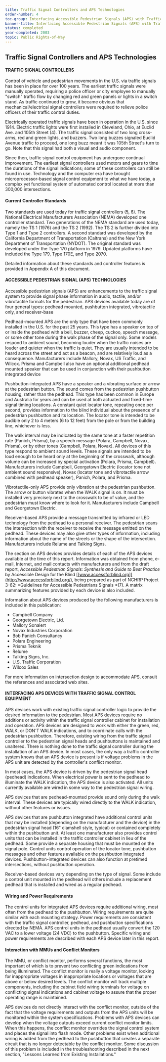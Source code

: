 ```yaml
---
title: Traffic Signal Controllers and APS Technologies
order-number: 4
toc-group: Interfacing Accessible Pedestrian Signals (APS) with Traffic Signal Control Equipment
banner-title: Interfacing Accessible Pedestrian Signals (APS) with Traffic Signal Control Equipment
status: completed
year-completed: 2003
topic: Public Rights-of-Way
---
```


## Traffic Signal Controllers and APS Technologies

#### TRAFFIC SIGNAL CONTROLLERS

Control of vehicle and pedestrian movements in the U.S. via traffic signals has been in place for over 100 years. The earliest traffic signals were manually operated, requiring a police officer or city employee to manually "switch" traffic flow by changing red and green panels or lights in a switch stand. As traffic continued to grow, it became obvious that mechanical/electrical signal controllers were required to relieve police officers of their traffic control duties.

Electrically operated traffic signals have been in operation in the U.S. since 1914. Electric traffic lights were first installed in Cleveland, Ohio, at Euclid Ave. and 105th Street (4). The traffic signal consisted of two long cross-arms, red and green lights, and buzzers. Two long buzzes signaled Euclid Avenue traffic to proceed, one long buzz meant it was 105th Street's turn to go. Note that this signal had both a visual and audio component.

Since then, traffic signal control equipment has undergone continual improvement. The earliest signal controllers used motors and gears to time the durations of the signal indications; some of these controllers can still be found in use. Technology and the computer era have brought microprocessor-based signal control equipment to what we have today, a complex yet functional system of automated control located at more than 300,000 intersections.

#### Current Controller Standards

Two standards are used today for traffic signal controllers (5, 6). The National Electrical Manufacturers Association (NEMA) developed one controller standard. Two generations of the NEMA standard are used today, namely the TS 1 (1976) and the TS 2 (1992). The TS 2 is further divided into Type 1 and Type 2 controllers. A second standard was developed by the California Department of Transportation (Caltrans) and the New York Department of Transportation (NYDOT). The original standard was developed under the Type 170 platform in 1979. Updated platforms have included the Type 179, Type 170E, and Type 2070.

Detailed information about these standards and controller features is provided in Appendix A of this document.

#### ACCESSIBLE PEDESTRIAN SIGNAL (APS) TECHNOLOGIES

Accessible pedestrian signals (APS) are enhancements to the traffic signal system to provide signal phase information in audio, tactile, and/or vibrotactile formats for the pedestrian. APS devices available today are of four general types: pedhead mounted, pushbutton integrated, vibrotactile only, and receiver-base

Pedhead-mounted APS are the only type that have been commonly installed in the U.S. for the past 25 years. This type has a speaker on top of or inside the pedhead with a bell, buzzer, cheep, cuckoo, speech message, or some other tone during the walk phase of the signal only. Some models respond to ambient sound, becoming louder when the traffic noises are louder and quieter when the traffic is quiet. They are usually intended to be heard across the street and act as a beacon, and are relatively loud as a consequence. Manufacturers include Mallory, Novax, US Traffic, and Wilcox. Prisma and Campbell also have an optional additional pedhead mounted speaker that can be used in conjunction with their pushbutton integrated device

Pushbutton-integrated APS have a speaker and a vibrating surface or arrow at the pedestrian button. The sound comes from the pedestrian pushbutton housing, rather than the pedhead. This type has been common in Europe and Australia for years and can be used at both actuated and fixed-time signal timing locations. A constant quiet locator tone, repeating once per second, provides information to the blind individual about the presence of a pedestrian pushbutton and its location. The locator tone is intended to be audible only 2 to 4 meters (6 to 12 feet) from the pole or from the building line, whichever is less.

The walk interval may be indicated by the same tone at a faster repetition rate (Panich, Prisma), by a speech message (Polara, Campbell, Novax, Prisma), or by other tones (Campbell, Polara, Novax). All devices of this type respond to ambient sound levels. These signals are intended to be loud enough to be heard only at the beginning of the crosswalk, although volume can be increased by special activation (Polara, Prisma, Campbell). Manufacturers include Campbell, Georgetown Electric (locator tone not ambient sound responsive), Novax (locator tone and vibrotactile arrow combined with pedhead speaker), Panich, Polara, and Prisma.

Vibrotactile-only APS provide only vibration at the pedestrian pushbutton. The arrow or button vibrates when the WALK signal is on. It must be installed very precisely next to the crosswalk to be of value, and the pedestrian must know where to look for it. Manufacturers include Campbell and Georgetown Electric.

Receiver-based APS provide a message transmitted by infrared or LED technology from the pedhead to a personal receiver. The pedestrian scans the intersection with the receiver to receive the message emitted on the pedhead. These devices may also give other types of information, including information about the name of the streets or the shape of the intersection. Manufacturers include Relume and Talking Signs.

The section on APS devices provides details of each of the APS devices available at the time of this report. Information was obtained from phone, e-mail, Internet, and mail contacts with manufacturers and from the draft report, *Accessible Pedestrian Signals: Synthesis and Guide to Best Practice* by Accessible Design for the Blind [[www.accessforblind.org]](http://www.accessforblind.org/), being prepared as part of NCHRP Project 3-62: *Guidelines for Accessible Pedestrians Signals *(7). A matrix summarizing features provided by each device is also included.

Information about APS devices produced by the following manufacturers is included in this publication:

-   Campbell Company
-   Georgetown Electric, Ltd.
-   Mallory Sonalert
-   Novax Industries Corporation
-   Bob Panich Consultancy
-   Polara Engineering
-   Prisma Teknik
-   Relume
-   Talking Signs, Inc.
-   U.S. Traffic Corporation
-   Wilcox Sales

For more information on intersection design to accommodate APS, consult the references and associated web sites.

#### INTERFACING APS DEVICES WITH TRAFFIC SIGNAL CONTROL EQUIPMENT

APS devices work with existing traffic signal controller logic to provide the desired information to the pedestrian. Most APS devices require no additions or activity within the traffic signal controller cabinet for installation and operation. APS devices are designed to work with either the green, red, WALK, or DON'T WALK indications, and to coordinate calls with the pedestrian pushbutton. Therefore, existing wiring from the traffic signal controller to the pedestrian signal heads and pushbuttons is maintained and unaltered. There is nothing done to the traffic signal controller during the installation of an APS device. In most cases, the only way a traffic controller system knows that an APS device is present is if voltage problems in the APS unit are detected by the controller's conflict monitor.

In most cases, the APS device is driven by the pedestrian signal head (pedhead) indications. When electrical power is sent to the pedhead to illuminate the WALK indication, the APS device is also activated. All units currently available are wired in some way to the pedestrian signal wiring.

APS devices that are pedhead-mounted provide sound only during the walk interval. These devices are typically wired directly to the WALK indication, without other features or issues.

APS devices that are pushbutton integrated have additional control units that may be installed (depending on the manufacturer and the device) in the pedestrian signal head (16" clamshell style, typical) or contained completely within the pushbutton unit. At least one manufacturer also provides control units that can be installed in the traffic controller cabinet in lieu of the pedhead. Some provide a separate housing that must be mounted on the signal pole. Control units control operation of the locator tone, pushbutton messages and other features available on the pushbutton integrated devices. Pushbutton-integrated devices can also function at pretimed intersections, without pushbutton operation.

Receiver-based devices vary depending on the type of signal. Some include a control unit mounted in the pedhead will others include a replacement pedhead that is installed and wired as a regular pedhead.

#### Wiring and Power Requirements

The control units for integrated APS devices require additional wiring, most often from the pedhead to the pushbutton. Wiring requirements are quite similar with each mounting strategy. Power requirements are consistent with the traffic signal controller, pedhead, and pushbutton specifications directed by NEMA. APS control units in the pedhead usually convert the 120 VAC to a lower voltage (24 VDC) to the pushbutton. Specific wiring and power requirements are described with each APS device later in this report.

#### Interaction with MMUs and Conflict Monitors

The MMU, or conflict monitor, performs several functions, the most important of which is to prevent two conflicting green indications from being illuminated. The conflict monitor is really a voltage monitor, looking for inappropriate voltages in inappropriate locations or voltages that are above or below desired levels. The conflict monitor will track multiple components, including the cabinet field wiring terminals for voltage on conflicting signal indications and cabinet voltage to assure that the proper operating range is maintained.

APS devices do not directly interact with the conflict monitor, outside of the fact that the voltage requirements and outputs from the APS units will be monitored within the system specifications. Problems with APS devices can develop when the voltage outputs exceed current conflict monitor limits. When this happens, the conflict monitor overrides the signal control system and places the signal into flash mode. Other problems exist when additional wiring is added from the pedhead to the pushbutton that creates a separate circuit that is no longer detectable by the conflict monitor. Some discussion of this problem is included in the troubleshooting described in the next section, "Lessons Learned from Existing Installations."
